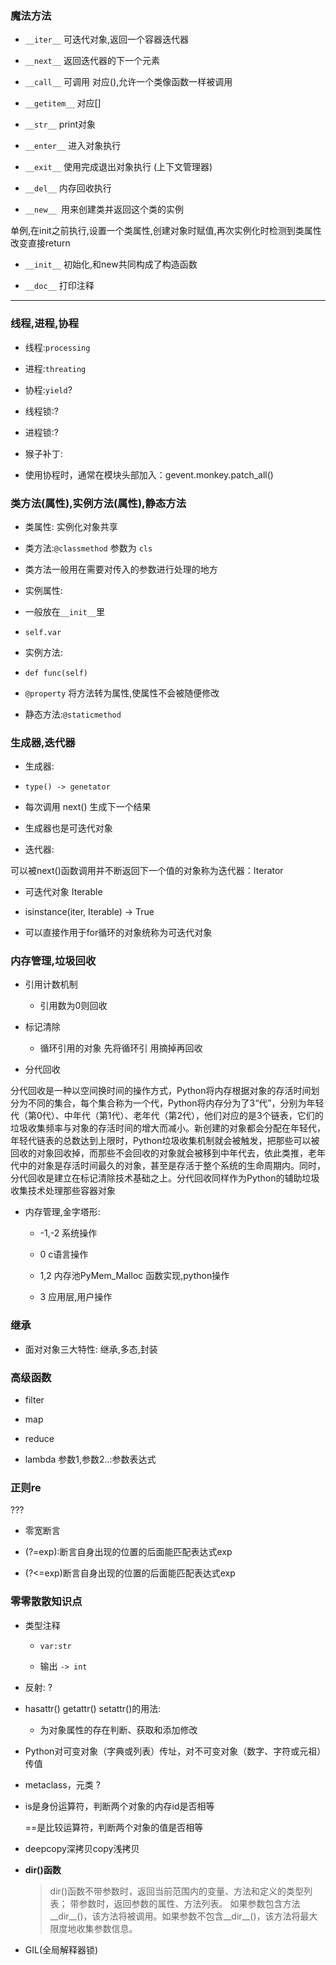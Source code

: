 ### 魔法方法

- `__iter__` 可迭代对象,返回一个容器迭代器

- `__next__` 返回迭代器的下一个元素

- `__call__` 可调用 对应(),允许一个类像函数一样被调用

- `__getitem__` 对应[]

- `__str__` print对象

- `__enter__` 进入对象执行

- `__exit__` 使用完成退出对象执行 (上下文管理器)

- `__del__` 内存回收执行

- `__new__ `用来创建类并返回这个类的实例

单例,在init之前执行,设置一个类属性,创建对象时赋值,再次实例化时检测到类属性改变直接return

- `__init__` 初始化,和new共同构成了构造函数

- `__doc__` 打印注释



---

### 线程,进程,协程

- 线程:`processing`

- 进程:`threating`

- 协程:`yield`?

- 线程锁:?

- 进程锁:?

- 猴子补丁:

- 使用协程时，通常在模块头部加入：gevent.monkey.patch_all()





### 类方法(属性),实例方法(属性),静态方法

- 类属性: 实例化对象共享

- 类方法:`@classmethod` 参数为 `cls`

- 类方法一般用在需要对传入的参数进行处理的地方

- 实例属性:

- 一般放在`__init__`里

- `self.var`

- 实例方法:

- `def func(self)`

- `@property` 将方法转为属性,使属性不会被随便修改

- 静态方法:`@staticmethod`



### 生成器,迭代器

- 生成器:

- `type() -> genetator`

- 每次调用 next() 生成下一个结果

- 生成器也是可迭代对象

- 迭代器:

可以被next()函数调用并不断返回下一个值的对象称为迭代器：Iterator



- 可迭代对象 Iterable

- isinstance(iter, Iterable) -> True

- 可以直接作用于for循环的对象统称为可迭代对象

### 内存管理,垃圾回收

- 引用计数机制

  - 引用数为0则回收

- 标记清除

  - 循环引用的对象 先将循环引 用摘掉再回收

- 分代回收
>
分代回收是一种以空间换时间的操作方式，Python将内存根据对象的存活时间划分为不同的集合，每个集合称为一个代，Python将内存分为了3“代”，分别为年轻代（第0代）、中年代（第1代）、老年代（第2代），他们对应的是3个链表，它们的垃圾收集频率与对象的存活时间的增大而减小。新创建的对象都会分配在年轻代，年轻代链表的总数达到上限时，Python垃圾收集机制就会被触发，把那些可以被回收的对象回收掉，而那些不会回收的对象就会被移到中年代去，依此类推，老年代中的对象是存活时间最久的对象，甚至是存活于整个系统的生命周期内。同时，分代回收是建立在标记清除技术基础之上。分代回收同样作为Python的辅助垃圾收集技术处理那些容器对象


- 内存管理,金字塔形:

  - -1,-2 系统操作

  - 0 c语言操作

  - 1,2 内存池PyMem_Malloc 函数实现,python操作

  - 3 应用层,用户操作

### 继承

- 面对对象三大特性: 继承,多态,封装

### 高级函数

- filter

- map

- reduce

- lambda 参数1,参数2..:参数表达式



### 正则re

???

- 零宽断言

- (?=exp):断言自身出现的位置的后面能匹配表达式exp

- (?<=exp)断言自身出现的位置的后面能匹配表达式exp



### 零零散散知识点

- 类型注释

  - `var:str`

  - 输出 `-> int`

- 反射: ?

- hasattr() getattr() setattr()的用法:

  - 为对象属性的存在判断、获取和添加修改

- Python对可变对象（字典或列表）传址，对不可变对象（数字、字符或元祖）传值

- metaclass，元类 ?

- is是身份运算符，判断两个对象的内存id是否相等

  ==是比较运算符，判断两个对象的值是否相等

- deepcopy深拷贝copy浅拷贝

- **dir()函数**

  > dir()函数不带参数时，返回当前范围内的变量、方法和定义的类型列表； 带参数时，返回参数的属性、方法列表。 如果参数包含方法__dir__()，该方法将被调用。如果参数不包含__dir__()，该方法将最大限度地收集参数信息。

- GIL(全局解释器锁)

